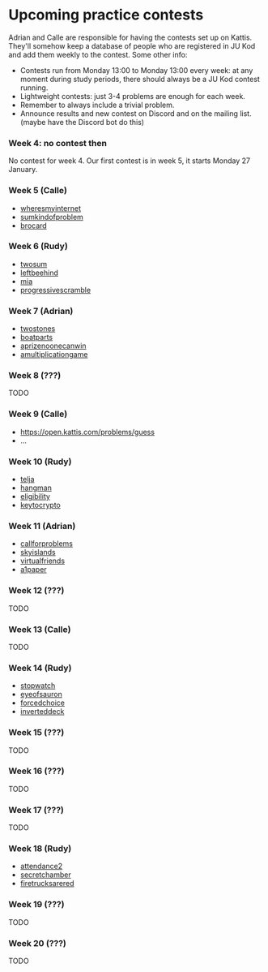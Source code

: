 # Upcoming practice contests

Adrian and Calle are responsible for having the contests set up on Kattis.
They'll somehow keep a database of people who are registered in JU Kod
and add them weekly to the contest.
Some other info:

* Contests run from Monday 13:00 to Monday 13:00 every week:
  at any moment during study periods,
  there should always be a JU Kod contest running.
* Lightweight contests: just 3-4 problems are enough for each week.
* Remember to always include a trivial problem.
* Announce results and new contest on Discord and on the mailing list.
  (maybe have the Discord bot do this)


### Week 4: no contest then

No contest for week 4.
Our first contest is in week 5,
it starts Monday 27 January.


### Week 5 (Calle)

* [wheresmyinternet](https://open.kattis.com/problems/wheresmyinternet)
* [sumkindofproblem](https://open.kattis.com/problems/sumkindofproblem)
* [brocard](https://open.kattis.com/problems/brocard)


### Week 6 (Rudy)

* [twosum](https://open.kattis.com/problems/twosum)
* [leftbeehind](https://open.kattis.com/problems/leftbeehind)
* [mia](https://open.kattis.com/problems/mia)
* [progressivescramble](https://open.kattis.com/problems/progressivescramble)


### Week 7 (Adrian)

* [twostones](https://open.kattis.com/problems/twostones)
* [boatparts](https://open.kattis.com/problems/boatparts)
* [aprizenoonecanwin](https://open.kattis.com/problems/aprizenoonecanwin)
* [amultiplicationgame](https://open.kattis.com/problems/amultiplicationgame)


### Week 8 (???)

TODO


### Week 9 (Calle) 

* https://open.kattis.com/problems/guess
* ...


### Week 10 (Rudy)

* [telja](https://open.kattis.com/problems/telja)
* [hangman](https://open.kattis.com/problems/hangman)
* [eligibility](https://open.kattis.com/problems/eligibility)
* [keytocrypto](https://open.kattis.com/problems/keytocrypto)


### Week 11 (Adrian)

* [callforproblems](https://open.kattis.com/problems/callforproblems)
* [skyislands](https://open.kattis.com/problems/skyislands)
* [virtualfriends](https://open.kattis.com/problems/virtualfriends)
* [a1paper](https://open.kattis.com/problems/a1paper)


### Week 12 (???)

TODO


### Week 13 (Calle)

TODO


### Week 14 (Rudy)

* [stopwatch](https://open.kattis.com/problems/stopwatch)
* [eyeofsauron](https://open.kattis.com/problems/eyeofsauron)
* [forcedchoice](https://open.kattis.com/problems/forcedchoice)
* [inverteddeck](https://open.kattis.com/problems/inverteddeck)


### Week 15 (???)

TODO


### Week 16 (???)

TODO


### Week 17 (???)

TODO


### Week 18 (Rudy)

* [attendance2](https://open.kattis.com/problems/attendance2)
* [secretchamber](https://open.kattis.com/problems/secretchamber)
* [firetrucksarered](https://open.kattis.com/problems/firetrucksarered)


### Week 19 (???)

TODO


### Week 20 (???)

TODO
